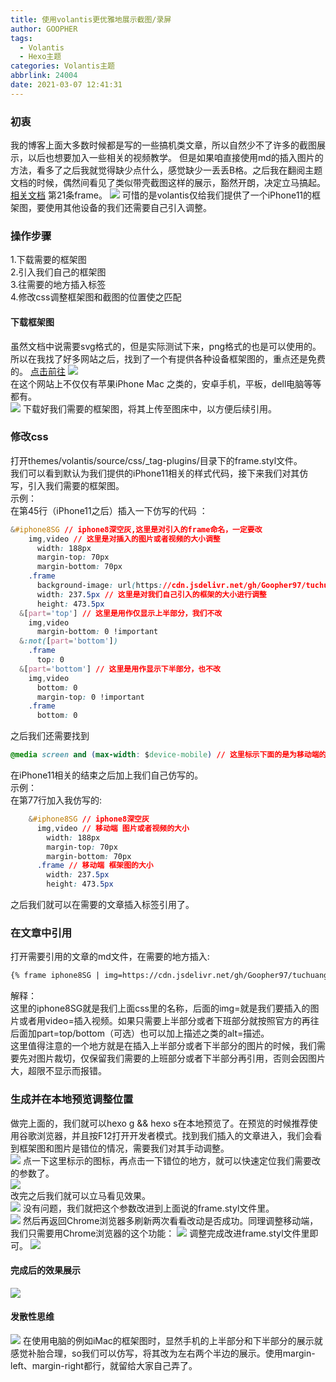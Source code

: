 ```yaml
---
title: 使用volantis更优雅地展示截图/录屏
author: GOOPHER
tags:
  - Volantis
  - Hexo主题
categories: Volantis主题
abbrlink: 24004
date: 2021-03-07 12:41:31
---
```

### 初衷
我的博客上面大多数时候都是写的一些搞机类文章，所以自然少不了许多的截图展示，以后也想要加入一些相关的视频教学。  但是如果咱直接使用md的插入图片的方法，看多了之后我就觉得缺少点什么，感觉缺少一丢丢B格。之后我在翻阅主题文档的时候，偶然间看见了类似带壳截图这样的展示，豁然开朗，决定立马搞起。[相关文档](https://volantis.js.org/v4/tag-plugins/)  第21条frame。
![](https://cdn.jsdelivr.net/gh/Goopher97/tuchuang@main/img/1615093647000.png)
可惜的是volantis仅给我们提供了一个iPhone11的框架图，要使用其他设备的我们还需要自己引入调整。  
### 操作步骤
1.下载需要的框架图  
2.引入我们自己的框架图  
3.往需要的地方插入标签  
4.修改css调整框架图和截图的位置使之匹配  
#### 下载框架图
虽然文档中说需要svg格式的，但是实际测试下来，png格式的也是可以使用的。所以在我找了好多网站之后，找到了一个有提供各种设备框架图的，重点还是免费的。 [点击前往](https://design.facebook.com/toolsandresources/devices/) 
![](https://cdn.jsdelivr.net/gh/Goopher97/tuchuang@main/img/1615093733000.png)  
在这个网站上不仅仅有苹果iPhone Mac 之类的，安卓手机，平板，dell电脑等等都有。  
![](https://cdn.jsdelivr.net/gh/Goopher97/tuchuang@main/img/1615093769000.png) 
下载好我们需要的框架图，将其上传至图床中，以方便后续引用。  
### 修改css
打开themes/volantis/source/css/_tag-plugins/目录下的frame.styl文件。  
我们可以看到默认为我们提供的iPhone11相关的样式代码，接下来我们对其仿写，引入我们需要的框架图。  
示例：  
在第45行（iPhone11之后）插入一下仿写的代码 ：  
```css
&#iphone8SG // iphone8深空灰,这里是对引入的frame命名，一定要改
    img,video // 这里是对插入的图片或者视频的大小调整
      width: 188px
      margin-top: 70px
      margin-bottom: 70px
    .frame
      background-image: url(https://cdn.jsdelivr.net/gh/Goopher97/tuchuang@master/img/Apple%20iPhone%208%20Space%20Grey.png); //这里是我们自己引入的框架图，从图床复制链接过来即可。
      width: 237.5px // 这里是对我们自己引入的框架的大小进行调整
      height: 473.5px
  &[part='top'] // 这里是用作仅显示上半部分，我们不改
    img,video
      margin-bottom: 0 !important
  &:not([part='bottom'])
    .frame
      top: 0
  &[part='bottom'] // 这里是用作显示下半部分，也不改
    img,video
      bottom: 0
      margin-top: 0 !important
    .frame
      bottom: 0
```
之后我们还需要找到  
```css
@media screen and (max-width: $device-mobile) // 这里标示下面的是为移动端的样式
```
在iPhone11相关的结束之后加上我们自己仿写的。  
示例：  
在第77行加入我仿写的:  
```css
    &#iphone8SG // iphone8深空灰
      img,video // 移动端 图片或者视频的大小
        width: 188px
        margin-top: 70px
        margin-bottom: 70px
      .frame // 移动端 框架图的大小
        width: 237.5px
        height: 473.5px
```
之后我们就可以在需要的文章插入标签引用了。  
### 在文章中引用
打开需要引用的文章的md文件，在需要的地方插入:  
```md
{% frame iphone8SG | img=https://cdn.jsdelivr.net/gh/Goopher97/tuchuang@master/img/1E0B6D95-B12F-4B7C-8285-D8415F982909_L0_001_origin.IMG_0456.PNG %}
```
解释：  
这里的iphone8SG就是我们上面css里的名称，后面的img=就是我们要插入的图片或者用video=插入视频。如果只需要上半部分或者下班部分就按照官方的再往后面加part=top/bottom（可选）也可以加上描述之类的alt=描述。  
这里值得注意的一个地方就是在插入上半部分或者下半部分的图片的时候，我们需要先对图片裁切，仅保留我们需要的上班部分或者下半部分再引用，否则会因图片大，超限不显示而报错。  
### 生成并在本地预览调整位置
做完上面的，我们就可以hexo g && hexo s在本地预览了。在预览的时候推荐使用谷歌浏览器，并且按F12打开开发者模式。找到我们插入的文章进入，我们会看到框架图和图片是错位的情况，需要我们对其手动调整。  
![](https://cdn.jsdelivr.net/gh/Goopher97/tuchuang@main/img/1615093943000.png) 
点一下这里标示的图标，再点击一下错位的地方，就可以快速定位我们需要改的参数了。  
![](https://cdn.jsdelivr.net/gh/Goopher97/tuchuang@main/img/1615093972000.png)  
改完之后我们就可以立马看见效果。  
![](https://cdn.jsdelivr.net/gh/Goopher97/tuchuang@main/img/1615093989000.png) 
没有问题，我们就把这个参数改进到上面说的frame.styl文件里。  
![](https://cdn.jsdelivr.net/gh/Goopher97/tuchuang@main/img/1615094031000.png) 
然后再返回Chrome浏览器多刷新两次看看改动是否成功。同理调整移动端，我们只需要用Chrome浏览器的这个功能： 
![](https://cdn.jsdelivr.net/gh/Goopher97/tuchuang@main/img/1615094100000.png) 
调整完成改进frame.styl文件里即可。 
![](https://cdn.jsdelivr.net/gh/Goopher97/tuchuang@main/img/1615094139000.png) 
#### 完成后的效果展示
![](https://cdn.jsdelivr.net/gh/Goopher97/tuchuang@main/img/1615094166000.png) 
#### 发散性思维
![](https://cdn.jsdelivr.net/gh/Goopher97/tuchuang@main/img/1615094192000.png)
在使用电脑的例如iMac的框架图时，显然手机的上半部分和下半部分的展示就感觉补胎合理，so我们可以仿写，将其改为左右两个半边的展示。使用margin-left、margin-right都行，就留给大家自己弄了。